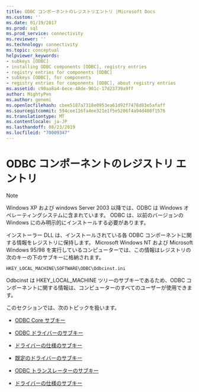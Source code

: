 ```yaml
---
title: ODBC コンポーネントのレジストリエントリ |Microsoft Docs
ms.custom: ''
ms.date: 01/19/2017
ms.prod: sql
ms.prod_service: connectivity
ms.reviewer: ''
ms.technology: connectivity
ms.topic: conceptual
helpviewer_keywords:
- subkeys [ODBC]
- installing ODBC components [ODBC], registry entries
- registry entries for components [ODBC]
- subkeys [ODBC], for components
- registry entries for components [ODBC], about registry entries
ms.assetid: c90aa8a4-6ece-48de-901c-17d23739a9ff
author: MightyPen
ms.author: genemi
ms.openlocfilehash: cbee5187a7318e0953ea61d92f7478d83e5afaff
ms.sourcegitcommit: 594cee116fa4ee321e1f5e5206f4a94d408f1576
ms.translationtype: MT
ms.contentlocale: ja-JP
ms.lasthandoff: 08/23/2019
ms.locfileid: "70009347"
---
```

# <a name="registry-entries-for-odbc-components"></a>ODBC コンポーネントのレジストリ エントリ
> [!NOTE]  
>  Windows XP および windows Server 2003 以降では、ODBC は Windows オペレーティングシステムに含まれています。 ODBC は、以前のバージョンの Windows にのみ明示的にインストールする必要があります。  
  
 インストーラー DLL は、インストールされている各 ODBC コンポーネントに関する情報をレジストリに保持します。 Microsoft Windows NT および Microsoft Windows 95/98 を実行しているコンピューターでは、この情報はレジストリの次のキーの下のサブキーに格納されます。  

 ```console
 HKEY_LOCAL_MACHINE\SOFTWARE\ODBC\Odbcinst.ini
 ```

 Odbcinst は HKEY_LOCAL_MACHINE ツリーのサブキーであるため、ODBC コンポーネントに関する情報は、コンピューターのすべてのユーザーが使用できます。  
  
 このセクションでは、次のトピックを扱います。  
  
-   [ODBC Core サブキー](../../../odbc/reference/install/odbc-core-subkey.md)  
  
-   [ODBC ドライバーのサブキー](../../../odbc/reference/install/odbc-drivers-subkey.md)  
  
-   [ドライバーの仕様のサブキー](../../../odbc/reference/install/driver-specification-subkeys.md)  
  
-   [既定のドライバーのサブキー](../../../odbc/reference/install/default-driver-subkey.md)  
  
-   [ODBC トランスレーターのサブキー](../../../odbc/reference/install/odbc-translators-subkey.md)  
  
-   [ドライバーの仕様のサブキー](../../../odbc/reference/install/translator-specification-subkeys.md)
